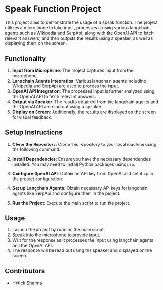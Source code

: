 # Speak Function Project

This project aims to demonstrate the usage of a speak function. The project utilizes a microphone to take input, processes it using various langchain agents such as Wikipedia and SerpApi, along with the OpenAI API to fetch relevant answers, and then outputs the results using a speaker, as well as displaying them on the screen.

## Functionality

1. **Input from Microphone**: The project captures input from the microphone.
2. **Langchain Agents Integration**: Various langchain agents including Wikipedia and SerpApi are used to process the input.
3. **OpenAI API Integration**: The processed input is further analyzed using the OpenAI API to fetch relevant answers.
4. **Output via Speaker**: The results obtained from the langchain agents and the OpenAI API are read out using a speaker.
5. **Display on Screen**: Additionally, the results are displayed on the screen for visual feedback.

## Setup Instructions

1. **Clone the Repository**: Clone this repository to your local machine using the following command:

2. **Install Dependencies**: Ensure you have the necessary dependencies installed. You may need to install Python packages using `pip`.

3. **Configure OpenAI API**: Obtain an API key from OpenAI and set it up in the project configuration.

4. **Set up Langchain Agents**: Obtain necessary API keys for langchain agents like SerpApi and configure them in the project.

5. **Run the Project**: Execute the main script to run the project.

## Usage

1. Launch the project by running the main script.
2. Speak into the microphone to provide input.
3. Wait for the response as it processes the input using langchain agents and the OpenAI API.
4. The response will be read out using the speaker and displayed on the screen.

## Contributors

- [Hritick Sharma](https://github.com/hritick99)




